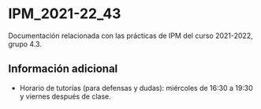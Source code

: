 # IPM_2021-22_43

Documentación relacionada con las prácticas de IPM del curso 2021-2022, grupo 4.3.


## Información adicional

- Horario de tutorías (para defensas y dudas): miércoles de 16:30 a 19:30 y viernes después de clase.
